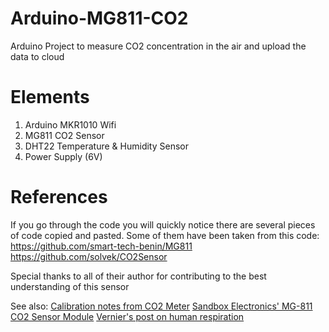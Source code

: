 # Arduino-MG811-CO2
Arduino Project to measure CO2 concentration in the air and upload the data to cloud

# Elements
1. Arduino MKR1010 Wifi
2. MG811 CO2 Sensor
3. DHT22 Temperature & Humidity Sensor
4. Power Supply (6V)

# References
If you go through the code you will quickly notice there are several pieces of code copied and pasted. Some of them have been taken from this code:
https://github.com/smart-tech-benin/MG811
https://github.com/solvek/CO2Sensor

Special thanks to all of their author for contributing to the best understanding of this sensor

See also:
[Calibration notes from CO2 Meter](https://www.co2meter.com/blogs/news/7512282-co2-sensor-calibration-what-you-need-to-know)
[Sandbox Electronics' MG-811 CO2 Sensor Module](http://sandboxelectronics.com/?p=147)
[Vernier's post on human respiration](http://www.vernier.com/innovate/human-respiration/)
